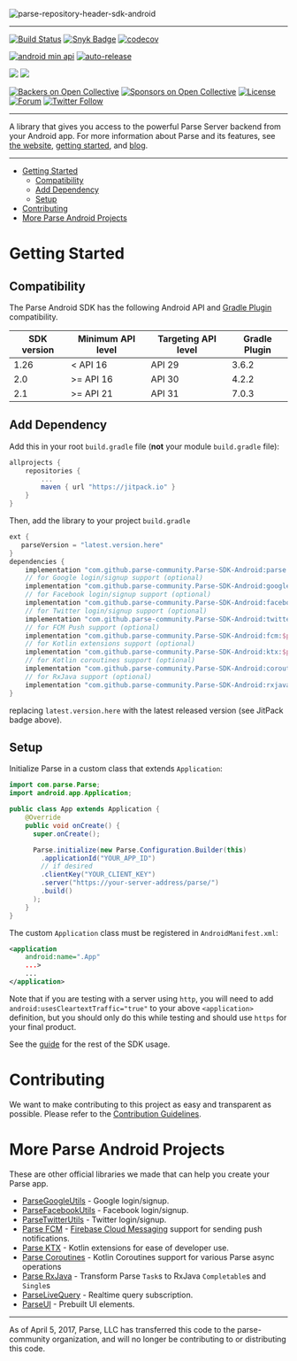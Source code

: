 ![parse-repository-header-sdk-android](https://user-images.githubusercontent.com/5673677/138284986-844b692c-d976-4370-a840-0ada5de8a8bf.png)

---

[![Build Status](https://github.com/parse-community/Parse-SDK-Android/workflows/ci/badge.svg?branch=master)](https://github.com/parse-community/Parse-SDK-Android/actions?query=workflow%3Aci+branch%3Amaster)
[![Snyk Badge](https://snyk.io/test/github/parse-community/Parse-SDK-Android/badge.svg)](https://snyk.io/test/github/parse-community/Parse-SDK-Android)
[![codecov](https://codecov.io/gh/parse-community/Parse-SDK-Android/branch/master/graph/badge.svg)](https://codecov.io/gh/parse-community/Parse-SDK-Android)

[![android min api](https://img.shields.io/badge/Android_API->=21-66c718.svg)](https://github.com/parse-community/parse-dashboard/releases)
[![auto-release](https://img.shields.io/badge/%F0%9F%9A%80-auto--release-9e34eb.svg)](https://github.com/parse-community/parse-dashboard/releases)

[![](https://jitpack.io/v/parse-community/Parse-SDK-Android.svg)](https://jitpack.io/#parse-community/Parse-SDK-Android)
[![](https://jitpack.io/v/parse-community/Parse-SDK-Android/month.svg)](https://jitpack.io/#parse-community/Parse-SDK-Android)

[![Backers on Open Collective](https://opencollective.com/parse-server/backers/badge.svg)][open-collective-link]
[![Sponsors on Open Collective](https://opencollective.com/parse-server/sponsors/badge.svg)][open-collective-link]
[![License](https://img.shields.io/badge/license-BSD-lightgrey.svg)](https://github.com/parse-community/Parse-SDK-Android/blob/master/LICENSE)
[![Forum](https://img.shields.io/discourse/https/community.parseplatform.org/topics.svg)](https://community.parseplatform.org/c/parse-server)
[![Twitter Follow](https://img.shields.io/twitter/follow/ParsePlatform.svg?label=Follow%20us%20on%20Twitter&style=social)](https://twitter.com/intent/follow?screen_name=ParsePlatform)

---

A library that gives you access to the powerful Parse Server backend from your Android app. For more information about Parse and its features, see [the website](https://parseplatform.org/), [getting started][guide], and [blog](https://blog.parseplatform.org/).

---

- [Getting Started](#getting-started)
  - [Compatibility](#compatibility)
  - [Add Dependency](#add-dependency)
  - [Setup](#setup)
- [Contributing](#contributing)
- [More Parse Android Projects](#more-parse-android-projects)

# Getting Started

## Compatibility

The Parse Android SDK has the following Android API and [Gradle Plugin][gradle-plugin] compatibility.

| SDK version | Minimum API level | Targeting API level | Gradle Plugin |
|-------------|-------------------|---------------------|---------------|
| 1.26        | < API 16          | API 29              | 3.6.2         |
| 2.0         | >= API 16         | API 30              | 4.2.2         |
| 2.1         | >= API 21         | API 31              | 7.0.3         |

## Add Dependency

Add this in your root `build.gradle` file (**not** your module `build.gradle` file):

```gradle
allprojects {
    repositories {
        ...
        maven { url "https://jitpack.io" }
    }
}
```

Then, add the library to your project `build.gradle`

```gradle
ext {
   parseVersion = "latest.version.here"
}
dependencies {
    implementation "com.github.parse-community.Parse-SDK-Android:parse:$parseVersion"
    // for Google login/signup support (optional)
    implementation "com.github.parse-community.Parse-SDK-Android:google:$parseVersion"
    // for Facebook login/signup support (optional)
    implementation "com.github.parse-community.Parse-SDK-Android:facebook:$parseVersion"
    // for Twitter login/signup support (optional)
    implementation "com.github.parse-community.Parse-SDK-Android:twitter:$parseVersion"
    // for FCM Push support (optional)
    implementation "com.github.parse-community.Parse-SDK-Android:fcm:$parseVersion"
    // for Kotlin extensions support (optional)
    implementation "com.github.parse-community.Parse-SDK-Android:ktx:$parseVersion"
    // for Kotlin coroutines support (optional)
    implementation "com.github.parse-community.Parse-SDK-Android:coroutines:$parseVersion"
    // for RxJava support (optional)
    implementation "com.github.parse-community.Parse-SDK-Android:rxjava:$parseVersion"
}
```

replacing `latest.version.here` with the latest released version (see JitPack badge above).

## Setup

Initialize Parse in a custom class that extends `Application`:

```java
import com.parse.Parse;
import android.app.Application;

public class App extends Application {
    @Override
    public void onCreate() {
      super.onCreate();

      Parse.initialize(new Parse.Configuration.Builder(this)
        .applicationId("YOUR_APP_ID")
        // if desired
        .clientKey("YOUR_CLIENT_KEY")
        .server("https://your-server-address/parse/")
        .build()
      );
    }
}
```

The custom `Application` class must be registered in `AndroidManifest.xml`:

```xml
<application
    android:name=".App"
    ...>
    ...
</application>
```

Note that if you are testing with a server using `http`, you will need to add `android:usesCleartextTraffic="true"` to your above `<application>` definition, but you should only do this while testing and should use `https` for your final product.

See the [guide][guide] for the rest of the SDK usage.

# Contributing

We want to make contributing to this project as easy and transparent as possible. Please refer to the [Contribution Guidelines](CONTRIBUTING.md).

# More Parse Android Projects

These are other official libraries we made that can help you create your Parse app.

- [ParseGoogleUtils](/google) - Google login/signup.
- [ParseFacebookUtils](/facebook) - Facebook login/signup.
- [ParseTwitterUtils](/twitter) - Twitter login/signup.
- [Parse FCM](/fcm) - [Firebase Cloud Messaging](https://firebase.google.com/docs/cloud-messaging) support for sending push notifications.
- [Parse KTX](/ktx) - Kotlin extensions for ease of developer use.
- [Parse Coroutines](/coroutines) - Kotlin Coroutines support for various Parse async operations
- [Parse RxJava](/rxjava) - Transform Parse `Task`s to RxJava `Completable`s and `Single`s
- [ParseLiveQuery](https://github.com/parse-community/ParseLiveQuery-Android) - Realtime query subscription.
- [ParseUI](https://github.com/parse-community/ParseUI-Android) - Prebuilt UI elements.

---

As of April 5, 2017, Parse, LLC has transferred this code to the parse-community organization, and will no longer be contributing to or distributing this code.

[guide]: http://docs.parseplatform.org/android/guide/
[open-collective-link]: https://opencollective.com/parse-server
[gradle-plugin]: https://developer.android.com/studio/releases/gradle-plugin
